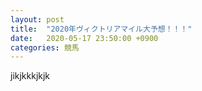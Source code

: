 ```yaml
---
layout: post
title:  "2020年ヴィクトリアマイル大予想！！！"
date:   2020-05-17 23:50:00 +0900
categories: 競馬
---
```

jikjkkkjkjk
